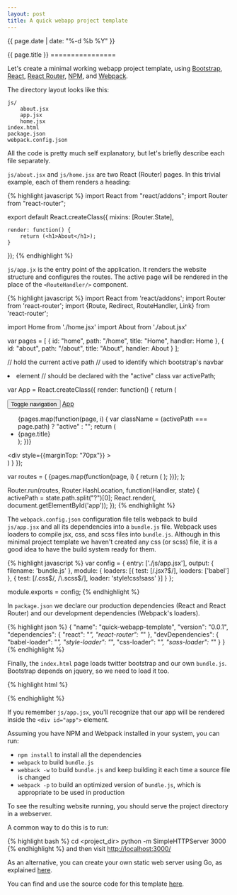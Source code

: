 ```yaml
---
layout: post
title: A quick webapp project template
---
```


<p class="meta">{{ page.date | date: "%-d %b %Y" }}</p>
{{ page.title }}
================

Let's create a minimal working webapp project template,
using [Bootstrap](http://getbootstrap.com/),
[React](http://facebook.github.io/react/),
[React Router](http://rackt.github.io/react-router/),
[NPM](https://www.npmjs.com/),
and [Webpack](http://webpack.github.io/).

The directory layout looks like this:

```
js/
    about.jsx
    app.jsx
    home.jsx
index.html
package.json
webpack.config.json
```

All the code is pretty much self explanatory, but let's briefly describe each file separately.

```js/about.jsx``` and ```js/home.jsx``` are two React (Router) pages.
In this trivial example, each of them renders a heading:

{% highlight javascript %}
import React from "react/addons";
import Router from "react-router";

export default React.createClass({
    mixins: [Router.State],

    render: function() {
        return (<h1>About</h1>);
    }
});
{% endhighlight %}


```js/app.jx``` is the entry point of the application.
It renders the website structure and configures the routes.
The active page will be rendered in the place of the ```<RouteHandler/>``` component.

{% highlight javascript %}
import React from 'react/addons';
import Router from 'react-router';
import {Route, Redirect, RouteHandler, Link} from 'react-router';

import Home  from './home.jsx'
import About from './about.jsx'

var pages = [
  { id: "home",  path: "/home",  title: "Home",  handler: Home  },
  { id: "about", path: "/about", title: "About", handler: About }
];

// hold the current active path
// used to identify which bootstrap's navbar <li> element
// should be declared with the "active" class
var activePath;

var App = React.createClass({
  render: function() {
    return (
      <div>
        <nav className="navbar navbar-default navbar-fixed-top">
          <div className="container">
            <div className="navbar-header">
              <button type="button" className="navbar-toggle collapsed"
                data-toggle="collapse"
                data-target="#navbar"
                aria-expanded="false" aria-controls="navbar">
                <span className="sr-only">Toggle navigation</span>
                <span className="glyphicon glyphicon-menu-hamburger"></span>
              </button>
              <a className="navbar-brand" href="/">App</a>
            </div>
            <div id="navbar" className="collapse navbar-collapse">
              <ul className="nav navbar-nav">
                {pages.map(function(page, i) {
                  var className = (activePath === page.path) ? "active" : "";
                  return (
                    <li key={i} className={className}>
                      <Link to={page.path}>{page.title}</Link>
                    </li>
                  );
                })}
              </ul>
            </div>
          </div>
        </nav>
        <div className="container">
          <div style={{marginTop: "70px"}} >
            <RouteHandler/>
          </div>
        </div>
      </div>
    )
  }
});

var routes = (
  <Route handler={App}>
    {pages.map(function(page, i) {
      return (
          <Route key={i}
            name={page.id}
            path={page.path}
            handler={page.handler}/>
      );
    })};
    <Redirect from="/" to="home" />
  </Route>
);

Router.run(routes, Router.HashLocation, function(Handler, state) {
  activePath = state.path.split("?")[0];
  React.render(<Handler />, document.getElementById('app'));
});
{% endhighlight %}


The ```webpack.config.json``` configuration file tells webpack to build
```js/app.jsx``` and all its dependencies into a ```bundle.js``` file.
Webpack uses loaders to compile jsx, css, and scss files into ```bundle.js```.
Although in this minimal project template we haven't created any css (or scss) file,
it is a good idea to have the build system ready for them.

{% highlight javascript %}
var config = {
  entry: ['./js/app.jsx'],
  output: {
    filename: 'bundle.js'
  },
  module: {
    loaders: [{
      test: [/\.jsx?$/],
      loaders: ['babel']
    }, {
      test: [/\.css$/, /\.scss$/],
      loader: 'style!css!sass'
    }]
  }
};

module.exports = config;
{% endhighlight %}


In ```package.json``` we declare our production dependencies (React and React Router)
and our development dependencies (Webpack's loaders).

{% highlight json %}
{
  "name": "quick-webapp-template",
  "version": "0.0.1",
  "dependencies": {
    "react": "*",
    "react-router": "*"
  },
  "devDependencies": {
    "babel-loader": "*",
    "style-loader": "*",
    "css-loader": "*",
    "sass-loader": "*"
  }
}
{% endhighlight %}


Finally, the ```index.html``` page loads twitter bootstrap and our own ```bundle.js```.
Bootstrap depends on jquery, so we need to load it too.

{% highlight html %}
<!DOCTYPE html>
<html lang="en">
<head>
  <meta charset="utf-8">
  <meta http-equiv="X-UA-Compatible" content="IE=edge">
  <meta name="viewport" content="width=device-width, initial-scale=1">
  <title>App</title>
  <link href="/bootstrap.min.css" rel="stylesheet">
  <!--[if lt IE 9]>
  <script src="/html5shiv.min.js"></script>
  <script src="/respond.min.js"></script>
  <![endif]-->
</head>
<body>
  <div id="app"></div>
  <script src="/jquery.min.js"></script>
  <script src="/bootstrap.min.js"></script>
  <script src="/bundle.js"></script>
</body>
</html>
{% endhighlight %}

If you remember ```js/app.jsx```, you'll recognize that our app will be rendered inside the
```<div id="app">``` element.

Assuming you have NPM and Webpack installed in your system, you can run:

- ```npm install``` to install all the dependencies
- ```webpack``` to build ```bundle.js```
- ```webback -w``` to build ```bundle.js``` and keep building it each time a source file is changed
- ```webpack -p``` to build an optimized version of ```bundle.js```, which is appropriate to be used in production

To see the resulting website running, you should serve the project directory in a webserver.

A common way to do this is to run:

{% highlight bash %}
cd <project_dir>
python -m SimpleHTTPServer 3000
{% endhighlight %}
and then visit [http://localhost:3000/](http://localhost:3000/)


As an alternative, you can create your own static web server using Go, as explained
[here](http://dfreire.github.io/2015/06/24/using-echo-to-serve-a-static-files-folder.html).


You can find and use the source code for this template
[here](https://github.com/dfreire/quick-webapp-template).
